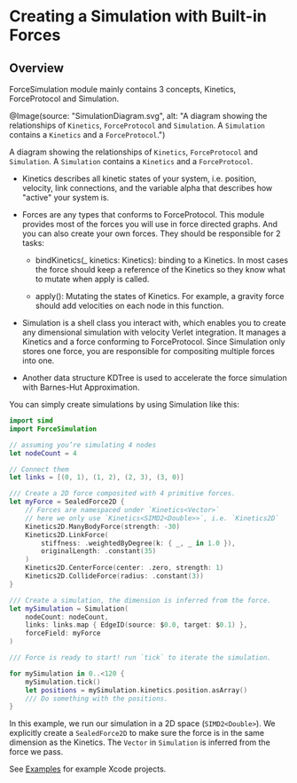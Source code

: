 # Creating a Simulation with Built-in Forces



## Overview

ForceSimulation module mainly contains 3 concepts, Kinetics, ForceProtocol and Simulation.

@Image(source: "SimulationDiagram.svg", alt: "A diagram showing the relationships of `Kinetics`, `ForceProtocol` and `Simulation`. A `Simulation` contains a `Kinetics` and a `ForceProtocol`.")

A diagram showing the relationships of `Kinetics`, `ForceProtocol` and `Simulation`. A `Simulation` contains a `Kinetics` and a `ForceProtocol`.

- Kinetics describes all kinetic states of your system, i.e. position, velocity, link connections, and the variable alpha that describes how "active" your system is.

- Forces are any types that conforms to ForceProtocol. This module provides most of the forces you will use in force directed graphs. And you can also create your own forces. They should be responsible for 2 tasks:

    - bindKinetics(_ kinetics: Kinetics<Vector>): binding to a Kinetics. In most cases the force should keep a reference of the Kinetics so they know what to mutate when apply is called.

    - apply(): Mutating the states of Kinetics. For example, a gravity force should add velocities on each node in this function.

- Simulation is a shell class you interact with, which enables you to create any dimensional simulation with velocity Verlet integration. It manages a Kinetics and a force conforming to ForceProtocol. Since Simulation only stores one force, you are responsible for compositing multiple forces into one.

- Another data structure KDTree is used to accelerate the force simulation with Barnes-Hut Approximation.

You can simply create simulations by using Simulation like this:

```swift
import simd
import ForceSimulation

// assuming you’re simulating 4 nodes
let nodeCount = 4 

// Connect them
let links = [(0, 1), (1, 2), (2, 3), (3, 0)] 

/// Create a 2D force composited with 4 primitive forces.
let myForce = SealedForce2D {
    // Forces are namespaced under `Kinetics<Vector>`
    // here we only use `Kinetics<SIMD2<Double>>`, i.e. `Kinetics2D`
    Kinetics2D.ManyBodyForce(strength: -30)
    Kinetics2D.LinkForce(
        stiffness: .weightedByDegree(k: { _, _ in 1.0 }),
        originalLength: .constant(35)
    )
    Kinetics2D.CenterForce(center: .zero, strength: 1)
    Kinetics2D.CollideForce(radius: .constant(3))
}

/// Create a simulation, the dimension is inferred from the force.
let mySimulation = Simulation(
    nodeCount: nodeCount,
    links: links.map { EdgeID(source: $0.0, target: $0.1) },
    forceField: myForce
) 

/// Force is ready to start! run `tick` to iterate the simulation.

for mySimulation in 0..<120 {
    mySimulation.tick()
    let positions = mySimulation.kinetics.position.asArray()
    /// Do something with the positions.
}
```

In this example, we run our simulation in a 2D space (`SIMD2<Double>`). We explicitly create a `SealedForce2D` to make sure the force is in the same dimension as the Kinetics. The `Vector` in `Simulation` is inferred from the force we pass.

See [Examples](https://github.com/li3zhen1/Grape/tree/main/Examples) for example Xcode projects.